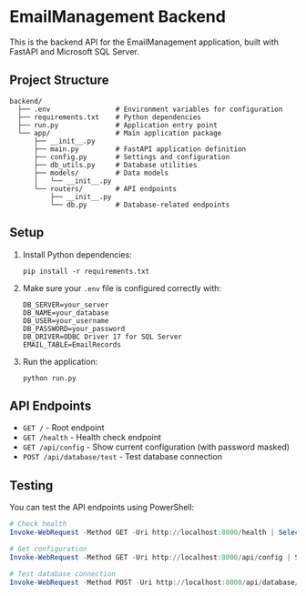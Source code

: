# EmailManagement Backend

This is the backend API for the EmailManagement application, built with FastAPI and Microsoft SQL Server.

## Project Structure

```
backend/
  ├── .env                # Environment variables for configuration
  ├── requirements.txt    # Python dependencies
  ├── run.py              # Application entry point
  └── app/                # Main application package
      ├── __init__.py
      ├── main.py         # FastAPI application definition
      ├── config.py       # Settings and configuration
      ├── db_utils.py     # Database utilities
      ├── models/         # Data models
      │   └── __init__.py
      └── routers/        # API endpoints
          ├── __init__.py
          └── db.py       # Database-related endpoints
```

## Setup

1. Install Python dependencies:
   ```
   pip install -r requirements.txt
   ```

2. Make sure your `.env` file is configured correctly with:
   ```
   DB_SERVER=your_server
   DB_NAME=your_database
   DB_USER=your_username
   DB_PASSWORD=your_password
   DB_DRIVER=ODBC Driver 17 for SQL Server
   EMAIL_TABLE=EmailRecords
   ```

3. Run the application:
   ```
   python run.py
   ```

## API Endpoints

- `GET /` - Root endpoint
- `GET /health` - Health check endpoint
- `GET /api/config` - Show current configuration (with password masked)
- `POST /api/database/test` - Test database connection

## Testing

You can test the API endpoints using PowerShell:

```powershell
# Check health
Invoke-WebRequest -Method GET -Uri http://localhost:8000/health | Select-Object -ExpandProperty Content

# Get configuration
Invoke-WebRequest -Method GET -Uri http://localhost:8000/api/config | Select-Object -ExpandProperty Content

# Test database connection
Invoke-WebRequest -Method POST -Uri http://localhost:8000/api/database/test -ContentType "application/json" -Body '{}' | Select-Object -ExpandProperty Content
```
